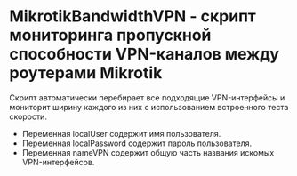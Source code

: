 # MikrotikBandwidthVPN - скрипт мониторинга пропускной способности VPN-каналов между роутерами Mikrotik

Скрипт автоматически перебирает все подходящие VPN-интерфейсы и мониторит ширину каждого из них c использованием встроенного теста скорости.

- Переменная localUser содержит имя пользователя.
- Переменная localPassword содержит пароль пользователя.
- Переменная nameVPN содержит общую часть названия искомых VPN-интерфейсов.

